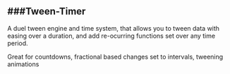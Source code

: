 ###Tween-Timer
---
A duel tween engine and time system, that allows you to tween data with easing over a duration, and add re-ocurring functions set over any time period.

Great for countdowns, fractional based changes set to intervals, tweening animations

